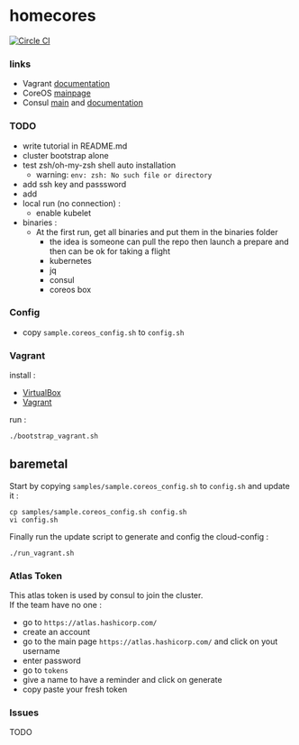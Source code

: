 # homecores

[![Circle CI](https://circleci.com/gh/tdeheurles/homecores.svg?style=svg)](https://circleci.com/gh/tdeheurles/homecores)

### links
- Vagrant [documentation](https://docs.vagrantup.com/v2/)
- CoreOS [mainpage](https://coreos.com/)
- Consul [main](https://www.consul.io/) and [documentation](https://www.consul.io/docs/index.html)

### TODO
- write tutorial in README.md
- cluster bootstrap alone
- test zsh/oh-my-zsh shell auto installation
   - warning: `env: zsh: No such file or directory`
- add ssh key and passsword
- add 
- local run (no connection) :
   - enable kubelet
- binaries :   
   - At the first run, get all binaries and put them in the binaries folder
     - the idea is someone can pull the repo then launch a prepare and then can be ok for taking a flight
     - kubernetes
     - jq
     - consul
     - coreos box

### Config
- copy `sample.coreos_config.sh` to `config.sh`

### Vagrant
install :
- [VirtualBox](https://www.virtualbox.org/)
- [Vagrant](https://www.vagrantup.com/)

run :
```bash
./bootstrap_vagrant.sh
```

## baremetal
Start by copying `samples/sample.coreos_config.sh` to `config.sh` and update it :  
```
cp samples/sample.coreos_config.sh config.sh
vi config.sh
```

Finally run the update script to generate and config the cloud-config :  
```
./run_vagrant.sh
```


### Atlas Token
This atlas token is used by consul to join the cluster.  
If the team have no one :
- go to `https://atlas.hashicorp.com/`
- create an account
- go to the main page `https://atlas.hashicorp.com/` and click on yout username
- enter password
- go to `tokens`
- give a name to have a reminder and click on generate
- copy paste your fresh token

### Issues
TODO